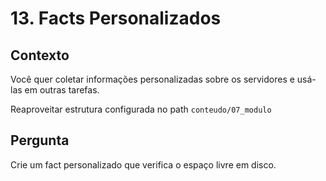 # 13. Facts Personalizados

## Contexto
Você quer coletar informações personalizadas sobre os servidores e usá-las em outras tarefas.

Reaproveitar estrutura configurada no path `conteudo/07_modulo`

## Pergunta
Crie um fact personalizado que verifica o espaço livre em disco.